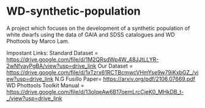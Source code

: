 # WD-synthetic-population
A project which focuses on the development of a synthetic population of white dwarfs using the data of GAIA and SDSS catalogues and WD Phottools by Marco Lam.

Impostant Links: 
Standard Dataset = https://drive.google.com/file/d/1M2QRsdWp4W_48JJtLLYR-2wNfyayPgBA/view?usp=drive_link
Our Dataset = https://drive.google.com/file/d/1xTzrx61RCTBcmwcVHmYse9w79iKxbGZ_/view?usp=drive_link
N.G Fusillo Paper= https://arxiv.org/pdf/2106.07669.pdf
WD Phottools Toolkit Manual = https://drive.google.com/file/d/13oIqeAw6B17oemLrcCjeK0_MHkDB_t-_/view?usp=drive_link
